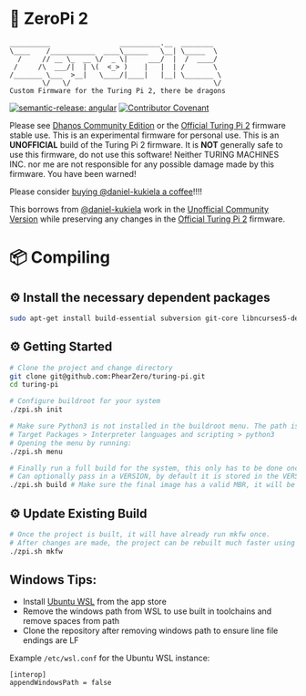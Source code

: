 # 🕺 ZeroPi 2
```
__________                 __________.__  ________
\____    /___________  ____\______   \__| \_____  \
  /     // __ \_  __ \/  _ \|     ___/  |  /  ____/
 /     /\  ___/|  | \(  <_> )    |   |  | /       \
/_______ \___  >__|   \____/|____|   |__| \_______ \
        \/   \/                                   \/
Custom Firmware for the Turing Pi 2, there be dragons
```

[![semantic-release: angular](https://img.shields.io/badge/semantic--release-ZeroPi2-e10079?logo=semantic-release)](https://github.com/semantic-release/semantic-release)
[![Contributor Covenant](https://img.shields.io/badge/Contributor%20Covenant-2.1-4baaaa.svg)](CODE_OF_CONDUCT.md)

Please see [Dhanos Community Edition](https://github.com/daniel-kukiela/turing-pi-2-community-edition-firmware) or the
[Official Turing Pi 2](https://github.com/wenyi0421/turing-pi) firmware stable use. This is an experimental firmware
for personal use. This is an **UNOFFICIAL** build of the Turing Pi 2 firmware. It is **NOT** generally safe to use
this firmware, do not use this software! Neither TURING MACHINES INC. nor me are not responsible for any possible damage
made by this firmware. You have been warned!

Please consider [buying @daniel-kukiela a coffee](https://ko-fi.com/dhanos)!!!!

This borrows from [@daniel-kukiela](https://github.com/daniel-kukiela) work in the [Unofficial Community Version](https://github.com/daniel-kukiela/turing-pi-2-community-edition-firmware)
while preserving any changes in the [Official Turing Pi 2](https://github.com/wenyi0421/turing-pi) firmware.

# 📦 Compiling

## ⚙️ Install the necessary dependent packages
```bash
sudo apt-get install build-essential subversion git-core libncurses5-dev zlib1g-dev gawk flex quilt libssl-dev xsltproc libxml-parser-perl mercurial bzr ecj cvs unzip lib32z1 lib32z1-dev lib32stdc++6 libstdc++6 libncurses-dev u-boot-tools mkbootimg bc -y
```

## ⚙️ Getting Started
```bash
# Clone the project and change directory
git clone git@github.com:PhearZero/turing-pi.git
cd turing-pi

# Configure buildroot for your system
./zpi.sh init

# Make sure Python3 is not installed in the buildroot menu. The path is:
# Target Packages > Interpreter languages and scripting > python3
# Opening the menu by running:
./zpi.sh menu

# Finally run a full build for the system, this only has to be done once
# Can optionally pass in a VERSION, by default it is stored in the VERSION file
./zpi.sh build # Make sure the final image has a valid MBR, it will be near the end of the output
```

## ⚙️ Update Existing Build
```bash
# Once the project is built, it will have already run mkfw once.
# After changes are made, the project can be rebuilt much faster using
./zpi.sh mkfw
```

## Windows Tips:
- Install [Ubuntu WSL](https://ubuntu.com/wsl) from the app store
- Remove the windows path from WSL to use built in toolchains and remove spaces from path
- Clone the repository after removing windows path to ensure line file endings are LF

Example `/etc/wsl.conf` for the Ubuntu WSL instance:
```
[interop]
appendWindowsPath = false
```
